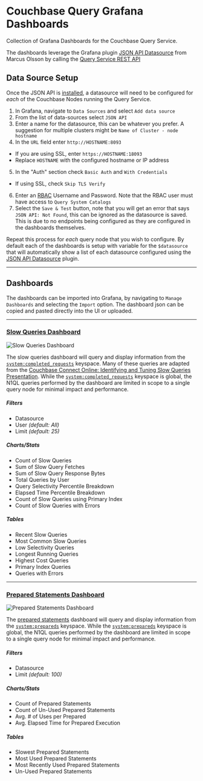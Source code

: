 # Couchbase Query Grafana Dashboards

Collection of Grafana Dashboards for the Couchbase Query Service.  

The dashboards leverage the Grafana plugin [JSON API Datasource](https://marcus.se.net/grafana-json-datasource/) from Marcus Olsson by calling the [Query Service REST API](https://docs.couchbase.com/server/current/n1ql/n1ql-rest-api/index.html)

## Data Source Setup

Once the JSON API is [installed](https://grafana.com/grafana/plugins/marcusolsson-json-datasource/), a datasource will need to be configured for _each_ of the Couchbase Nodes running the Query Service.  

1.  In Grafana, navigate to `Data Sources` and select `Add data source`
2.  From the list of data-sources select `JSON API`
3.  Enter a name for the datasource, this can be whatever you prefer.  A suggestion for multiple clusters might be `Name of Cluster - node hostname`
4.  In the `URL` field enter `http://HOSTNAME:8093`
-   If you are using SSL, enter `https://HOSTNAME:18093`
-   Replace `HOSTNAME` with the configured hostname or IP address
5.  In the "Auth" section check `Basic Auth` and `With Credentials`
-   If using SSL, check `Skip TLS Verify`
6.  Enter an [RBAC](https://docs.couchbase.com/server/current/rest-api/rbac.html) Username and Password.  Note that the RBAC user must have access to `Query System Catalogs`
7.  Select the `Save & Test` button, note that you will get an error that says `JSON API: Not Found`, this can be ignored as the datasource is saved.  This is due to no endpoints being configured as they are configured in the dashboards themselves.

Repeat this process for _each_ query node that you wish to configure.   By default each of the dashboards is setup with variable for the `$datasource` that will automatically show a list of each datasource configured using the [JSON API Datasource](https://marcus.se.net/grafana-json-datasource/) plugin.  

---

## Dashboards

The dashboards can be imported into Grafana, by navigating to `Manage Dashboards` and selecting the `Import` option.  The dashboard json can be copied and pasted directly into the UI or uploaded.  

---

### [Slow Queries Dashboard](dashboards/slow-queries-dashboard.json)

![Slow Queries Dashboard](./assets/slow-queries-dashboard.jpg)

The slow queries dashboard will query and display information from the [`system:completed_requests`](https://docs.couchbase.com/server/current/manage/monitor/monitoring-n1ql-query.html#sys-completed-req) keyspace.    Many of these queries are adapted from the [Couchbase Connect Online: Identifying and Tuning Slow Queries Presentation](https://www.youtube.com/watch?v=VlvL6jYCENw&t=1s).   While the  [`system:completed_requests`](https://docs.couchbase.com/server/current/manage/monitor/monitoring-n1ql-query.html#sys-completed-req) keyspace is global, the N1QL queries performed by the dashboard are limited in scope to a single query node for minimal impact and performance.

##### Filters

-   Datasource
-   User _(default: All)_
-   Limit _(default: 25)_

##### Charts/Stats

-   Count of Slow Queries
-   Sum of Slow Query Fetches
-   Sum of Slow Query Response Bytes
-   Total Queries by User
-   Query Selectivity Percentile Breakdown
-   Elapsed Time Percentile Breakdown
-   Count of Slow Queries using Primary Index
-   Count of Slow Queries with Errors

##### Tables

-   Recent Slow Queries
-   Most Common Slow Queries
-   Low Selectivity Queries
-   Longest Running Queries
-   Highest Cost Queries
-   Primary Index Queries
-   Queries with Errors

---

### [Prepared Statements Dashboard](dashboards/prepared-statements-dashboard.json)

![Prepared Statements Dashboard](./assets/prepared-statement-dashboard.jpg)

The [prepared statements](https://docs.couchbase.com/java-sdk/current/concept-docs/n1ql-query.html#prepared-statements-for-query-optimization) dashboard will query and display information from the [`system:prepareds`](https://docs.couchbase.com/server/current/manage/monitor/monitoring-n1ql-query.html#sys-prepared) keyspace.      While the  [`system:prepareds`](https://docs.couchbase.com/server/current/manage/monitor/monitoring-n1ql-query.html#sys-prepared) keyspace is global, the N1QL queries performed by the dashboard are limited in scope to a single query node for minimal impact and performance.

##### Filters

-   Datasource
-   Limit _(default: 100)_

##### Charts/Stats

-   Count of Prepared Statements
-   Count of Un-Used Prepared Statements
-   Avg. # of Uses per Prepared
-   Avg. Elapsed Time for Prepared Execution

##### Tables

-   Slowest Prepared Statements
-   Most Used Prepared Statements
-   Most Recently Used Prepared Statements
-   Un-Used Prepared Statements
